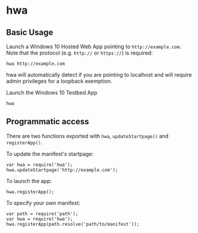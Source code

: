 # hwa

## Basic Usage

Launch a Windows 10 Hosted Web App pointing to `http://example.com`. Note that the protocol (e.g. `http://` or `https://`) is required:
```
hwa http://example.com
```

hwa will automatically detect if you are pointing to localhost and will require admin privileges for a loopback exemption.

Launch the Windows 10 Testbed App
```
hwa
```

## Programmatic access
There are two functions exported with `hwa`, `updateStartpage()` and `registerApp()`.

To update the manifest's startpage:
```
var hwa = require('hwa');
hwa.updateStartpage('http://example.com');
```

To launch the app:
```
hwa.registerApp();
```

To specify your own manifest:

```
var path = require('path');
var hwa = require('hwa');
hwa.registerApp(path.resolve('path/to/manifest'));
```
